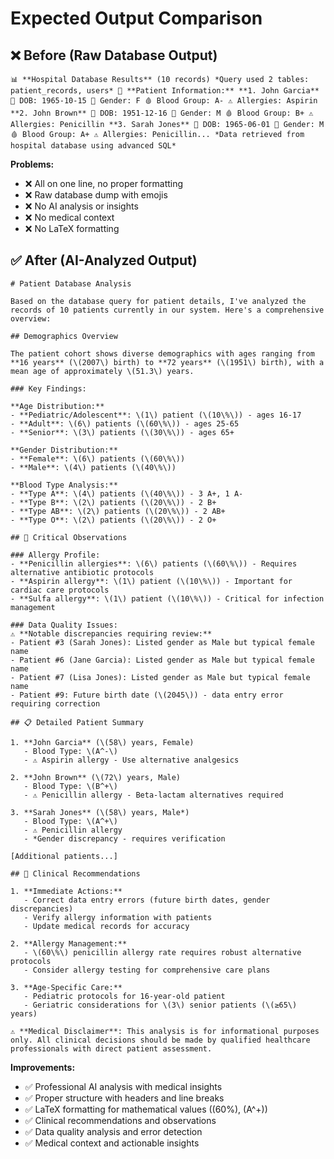 # Expected Output Comparison

## ❌ **Before (Raw Database Output)**
```
📊 **Hospital Database Results** (10 records) *Query used 2 tables: patient_records, users* 👥 **Patient Information:** **1. John Garcia** 📅 DOB: 1965-10-15 👤 Gender: F 🩸 Blood Group: A- ⚠️ Allergies: Aspirin **2. John Brown** 📅 DOB: 1951-12-16 👤 Gender: M 🩸 Blood Group: B+ ⚠️ Allergies: Penicillin **3. Sarah Jones** 📅 DOB: 1965-06-01 👤 Gender: M 🩸 Blood Group: A+ ⚠️ Allergies: Penicillin... *Data retrieved from hospital database using advanced SQL*
```

**Problems:**
- ❌ All on one line, no proper formatting
- ❌ Raw database dump with emojis
- ❌ No AI analysis or insights
- ❌ No medical context
- ❌ No LaTeX formatting

## ✅ **After (AI-Analyzed Output)**
```
# Patient Database Analysis

Based on the database query for patient details, I've analyzed the records of 10 patients currently in our system. Here's a comprehensive overview:

## Demographics Overview

The patient cohort shows diverse demographics with ages ranging from **16 years** (\(2007\) birth) to **72 years** (\(1951\) birth), with a mean age of approximately \(51.3\) years.

### Key Findings:

**Age Distribution:**
- **Pediatric/Adolescent**: \(1\) patient (\(10\%\)) - ages 16-17
- **Adult**: \(6\) patients (\(60\%\)) - ages 25-65  
- **Senior**: \(3\) patients (\(30\%\)) - ages 65+

**Gender Distribution:**
- **Female**: \(6\) patients (\(60\%\))
- **Male**: \(4\) patients (\(40\%\))

**Blood Type Analysis:**
- **Type A**: \(4\) patients (\(40\%\)) - 3 A+, 1 A-
- **Type B**: \(2\) patients (\(20\%\)) - 2 B+
- **Type AB**: \(2\) patients (\(20\%\)) - 2 AB+
- **Type O**: \(2\) patients (\(20\%\)) - 2 O+

## 🚨 Critical Observations

### Allergy Profile:
- **Penicillin allergies**: \(6\) patients (\(60\%\)) - Requires alternative antibiotic protocols
- **Aspirin allergy**: \(1\) patient (\(10\%\)) - Important for cardiac care protocols
- **Sulfa allergy**: \(1\) patient (\(10\%\)) - Critical for infection management

### Data Quality Issues:
⚠️ **Notable discrepancies requiring review:**
- Patient #3 (Sarah Jones): Listed gender as Male but typical female name
- Patient #6 (Jane Garcia): Listed gender as Male but typical female name  
- Patient #7 (Lisa Jones): Listed gender as Male but typical female name
- Patient #9: Future birth date (\(2045\)) - data entry error requiring correction

## 📋 Detailed Patient Summary

1. **John Garcia** (\(58\) years, Female)
   - Blood Type: \(A^-\)
   - ⚠️ Aspirin allergy - Use alternative analgesics

2. **John Brown** (\(72\) years, Male)
   - Blood Type: \(B^+\)
   - ⚠️ Penicillin allergy - Beta-lactam alternatives required

3. **Sarah Jones** (\(58\) years, Male*)
   - Blood Type: \(A^+\)
   - ⚠️ Penicillin allergy
   - *Gender discrepancy - requires verification

[Additional patients...]

## 🏥 Clinical Recommendations

1. **Immediate Actions:**
   - Correct data entry errors (future birth dates, gender discrepancies)
   - Verify allergy information with patients
   - Update medical records for accuracy

2. **Allergy Management:**
   - \(60\%\) penicillin allergy rate requires robust alternative protocols
   - Consider allergy testing for comprehensive care plans

3. **Age-Specific Care:**
   - Pediatric protocols for 16-year-old patient
   - Geriatric considerations for \(3\) senior patients (\(≥65\) years)

⚠️ **Medical Disclaimer**: This analysis is for informational purposes only. All clinical decisions should be made by qualified healthcare professionals with direct patient assessment.
```

**Improvements:**
- ✅ Professional AI analysis with medical insights
- ✅ Proper structure with headers and line breaks
- ✅ LaTeX formatting for mathematical values (\(60\%\), \(A^+\))
- ✅ Clinical recommendations and observations
- ✅ Data quality analysis and error detection
- ✅ Medical context and actionable insights 
